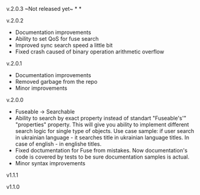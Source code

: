 v.2.0.3 ~Not released yet~
*
*

v.2.0.2

* Documentation improvements
* Ability to set QoS for fuse search
* Improved sync search speed a little bit
* Fixed crash caused of binary operation arithmetic overflow

v.2.0.1

* Documentation improvements
* Removed garbage from the repo
* Minor improvements


v.2.0.0

* Fuseable -> Searchable
* Ability to search by exact property instead of standart "Fuseable's'" "properties" property. This will give you ability to implement different search logic for single type of objects. Use case sample: if user search in ukrainian language - it searches title in ukrainian language titles. In case of english - in englishe titles.
* Fixed doctumentation for Fuse from mistakes. Now documentation's code is covered by tests to be sure documentation samples is actual.
* Minor syntax improvements


v1.1.1


v1.1.0
